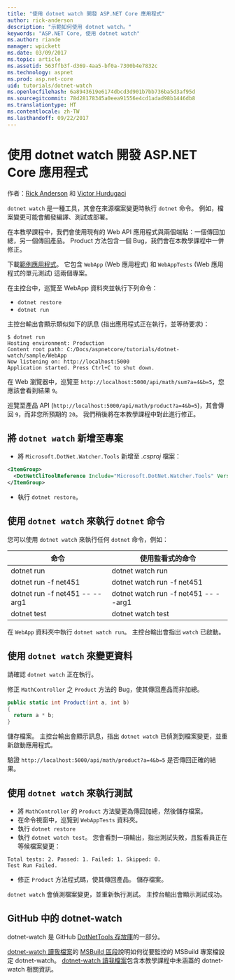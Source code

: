 ```yaml
---
title: "使用 dotnet watch 開發 ASP.NET Core 應用程式"
author: rick-anderson
description: "示範如何使用 dotnet watch。"
keywords: "ASP.NET Core, 使用 dotnet watch"
ms.author: riande
manager: wpickett
ms.date: 03/09/2017
ms.topic: article
ms.assetid: 563ffb3f-d369-4aa5-bf0a-7300b4e7832c
ms.technology: aspnet
ms.prod: asp.net-core
uid: tutorials/dotnet-watch
ms.openlocfilehash: 6a8943619e6174dbcd3d901b7bb736ba5d3af95d
ms.sourcegitcommit: 78d28178345a0eea91556e4cd1adad98b1446db8
ms.translationtype: HT
ms.contentlocale: zh-TW
ms.lasthandoff: 09/22/2017
---
```

# <a name="developing-aspnet-core-apps-using-dotnet-watch"></a>使用 dotnet watch 開發 ASP.NET Core 應用程式


作者：[Rick Anderson](https://twitter.com/RickAndMSFT) 和 [Victor Hurdugaci](https://twitter.com/victorhurdugaci)

`dotnet watch` 是一種工具，其會在來源檔案變更時執行 `dotnet` 命令。 例如，檔案變更可能會觸發編譯、測試或部署。

在本教學課程中，我們會使用現有的 Web API 應用程式與兩個端點：一個傳回加總，另一個傳回產品。 Product 方法包含一個 Bug，我們會在本教學課程中一併修正。

下載[範例應用程式](https://github.com/aspnet/Docs/tree/master/aspnetcore/tutorials/dotnet-watch/sample)。 它包含 `WebApp` (Web 應用程式) 和 `WebAppTests` (Web 應用程式的單元測試) 這兩個專案。

在主控台中，巡覽至 WebApp 資料夾並執行下列命令：

- `dotnet restore`
- `dotnet run`

主控台輸出會顯示類似如下的訊息 (指出應用程式正在執行，並等待要求)：

```console
$ dotnet run
Hosting environment: Production
Content root path: C:/Docs/aspnetcore/tutorials/dotnet-watch/sample/WebApp
Now listening on: http://localhost:5000
Application started. Press Ctrl+C to shut down.
```

在 Web 瀏覽器中，巡覽至 `http://localhost:5000/api/math/sum?a=4&b=5`，您應該會看到結果 `9`。

巡覽至產品 API (`http://localhost:5000/api/math/product?a=4&b=5`)，其會傳回 `9`，而非您所預期的 `20`。 我們稍後將在本教學課程中對此進行修正。

## <a name="add-dotnet-watch-to-a-project"></a>將 `dotnet watch` 新增至專案

- 將 `Microsoft.DotNet.Watcher.Tools` 新增至 *.csproj* 檔案：
 ```xml
 <ItemGroup>
   <DotNetCliToolReference Include="Microsoft.DotNet.Watcher.Tools" Version="2.0.0" />
 </ItemGroup> 
 ```

- 執行 `dotnet restore`。

## <a name="running-dotnet-commands-using-dotnet-watch"></a>使用 `dotnet watch` 來執行 `dotnet` 命令

您可以使用 `dotnet watch` 來執行任何 `dotnet` 命令，例如：

| 命令 | 使用監看式的命令 |
| ---- | ----- |
| dotnet run | dotnet watch run |
| dotnet run -f net451 | dotnet watch run -f net451 |
| dotnet run -f net451 -- --arg1 | dotnet watch run -f net451 -- --arg1 |
| dotnet test | dotnet watch test |

在 `WebApp` 資料夾中執行 `dotnet watch run`。 主控台輸出會指出 `watch` 已啟動。

## <a name="making-changes-with-dotnet-watch"></a>使用 `dotnet watch` 來變更資料

請確認 `dotnet watch` 正在執行。

修正 `MathController` 之 `Product` 方法的 Bug，使其傳回產品而非加總。

```csharp
public static int Product(int a, int b)
{
  return a * b;
} 
```

儲存檔案。 主控台輸出會顯示訊息，指出 `dotnet watch` 已偵測到檔案變更，並重新啟動應用程式。

驗證 `http://localhost:5000/api/math/product?a=4&b=5` 是否傳回正確的結果。

## <a name="running-tests-using-dotnet-watch"></a>使用 `dotnet watch` 來執行測試

- 將 `MathController` 的 `Product` 方法變更為傳回加總，然後儲存檔案。
- 在命令視窗中，巡覽到 `WebAppTests` 資料夾。
- 執行 `dotnet restore`
- 執行 `dotnet watch test`。 您會看到一項輸出，指出測試失敗，且監看員正在等候檔案變更：

 ```console
 Total tests: 2. Passed: 1. Failed: 1. Skipped: 0.
 Test Run Failed.
  ```
- 修正 `Product` 方法程式碼，使其傳回產品。 儲存檔案。

`dotnet watch` 會偵測檔案變更，並重新執行測試。 主控台輸出會顯示測試成功。

## <a name="dotnet-watch-in-github"></a>GitHub 中的 dotnet-watch

dotnet-watch 是 GitHub [DotNetTools 存放庫](https://github.com/aspnet/DotNetTools/tree/dev/src/Microsoft.DotNet.Watcher.Tools)的一部分。

[dotnet-watch 讀我檔案](https://github.com/aspnet/DotNetTools/blob/dev/src/Microsoft.DotNet.Watcher.Tools/README.md)的 [MSBuild 區段](https://github.com/aspnet/DotNetTools/blob/dev/src/Microsoft.DotNet.Watcher.Tools/README.md#msbuild)說明如何從要監控的 MSBuild 專案檔設定 dotnet-watch。 [dotnet-watch 讀我檔案](https://github.com/aspnet/DotNetTools/blob/dev/src/Microsoft.DotNet.Watcher.Tools/README.md)包含本教學課程中未涵蓋的 dotnet-watch 相關資訊。
